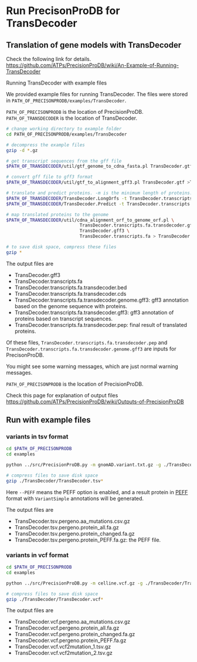 # Run PrecisonProDB for TransDecoder

## Translation of gene models with TransDecoder

Check the following link for details.  
https://github.com/ATPs/PrecisionProDB/wiki/An-Example-of-Running-TransDecoder

Running TransDecoder with example files

We provided example files for running TransDecoder. The files were stored in `PATH_OF_PRECISONPRODB/examples/TransDecoder`.

`PATH_OF_PRECISONPRODB` is the location of PrecisionProDB.  
`PATH_OF_TRANSDECODER` is the location of TransDecoder.

```bash
# change working directory to example folder
cd PATH_OF_PRECISONPRODB/examples/TransDecoder

# decompress the example files
gzip -d *.gz

# get transcript sequences from the gff file
$PATH_OF_TRANSDECODER/util/gtf_genome_to_cdna_fasta.pl TransDecoder.gtf TransDecoder.genome.fa >TransDecoder.transcripts.fa

# convert gff file to gff3 format
$PATH_OF_TRANSDECODER/util/gtf_to_alignment_gff3.pl TransDecoder.gtf >TransDecoder.gff3

# translate and predict proteins. -m is the minimum length of proteins.
$PATH_OF_TRANSDECODER/TransDecoder.LongOrfs -t TransDecoder.transcripts.fa -m 60
$PATH_OF_TRANSDECODER/TransDecoder.Predict -t TransDecoder.transcripts.fa

# map translated proteins to the genome
$PATH_OF_TRANSDECODER/util/cdna_alignment_orf_to_genome_orf.pl \
                            TransDecoder.transcripts.fa.transdecoder.gff3 \
                            TransDecoder.gff3 \
                            TransDecoder.transcripts.fa > TransDecoder.transcripts.fa.transdecoder.genome.gff3

# to save disk space, compress these files
gzip *
```

The output files are
* TransDecoder.gff3
* TransDecoder.transcripts.fa
* TransDecoder.transcripts.fa.transdecoder.bed
* TransDecoder.transcripts.fa.transdecoder.cds
* TransDecoder.transcripts.fa.transdecoder.genome.gff3: gff3 annotation based on the genome sequence with proteins.
* TransDecoder.transcripts.fa.transdecoder.gff3: gff3 annotation of proteins based on transcript sequences.
* TransDecoder.transcripts.fa.transdecoder.pep: final result of translated proteins.

Of these files, `TransDecoder.transcripts.fa.transdecoder.pep` and `TransDecoder.transcripts.fa.transdecoder.genome.gff3` are inputs for PrecisonProDB.

You might see some warning messages, which are just normal warning messages.

`PATH_OF_PRECISONPRODB` is the location of PrecisionProDB.

Check this page for explanation of output files  
https://github.com/ATPs/PrecisionProDB/wiki/Outputs-of-PrecisionProDB

## Run with example files

### variants in tsv format
```bash
cd $PATH_OF_PRECISONPRODB
cd examples

python ../src/PrecisionProDB.py -m gnomAD.variant.txt.gz -g ./TransDecoder/TransDecoder.genome.fa.gz -p ./TransDecoder/TransDecoder.transcripts.fa.transdecoder.pep.gz -f ./TransDecoder/TransDecoder.transcripts.fa.transdecoder.genome.gff3.gz -o ./TransDecoder/TransDecoder.tsv -a gtf --PEFF

# compress files to save disk space
gzip ./TransDecoder/TransDecoder.tsv*
```

Here `--PEFF` means the PEFF option is enabled, and a result protein in [PEFF](http://www.psidev.info/peff) format with `VariantSimple` annotations will be generated.

The output files are
* TransDecoder.tsv.pergeno.aa_mutations.csv.gz
* TransDecoder.tsv.pergeno.protein_all.fa.gz
* TransDecoder.tsv.pergeno.protein_changed.fa.gz
* TransDecoder.tsv.pergeno.protein_PEFF.fa.gz: the PEFF file.


### variants in vcf format
```bash
cd $PATH_OF_PRECISONPRODB
cd examples

python ../src/PrecisionProDB.py -m celline.vcf.gz -g ./TransDecoder/TransDecoder.genome.fa.gz -p ./TransDecoder/TransDecoder.transcripts.fa.transdecoder.pep.gz -f ./TransDecoder/TransDecoder.transcripts.fa.transdecoder.genome.gff3.gz -o ./TransDecoder/TransDecoder.vcf -a gtf --PEFF

# compress files to save disk space
gzip ./TransDecoder/TransDecoder.vcf*
```

The output files are
* TransDecoder.vcf.pergeno.aa_mutations.csv.gz
* TransDecoder.vcf.pergeno.protein_all.fa.gz
* TransDecoder.vcf.pergeno.protein_changed.fa.gz
* TransDecoder.vcf.pergeno.protein_PEFF.fa.gz
* TransDecoder.vcf.vcf2mutation_1.tsv.gz
* TransDecoder.vcf.vcf2mutation_2.tsv.gz

